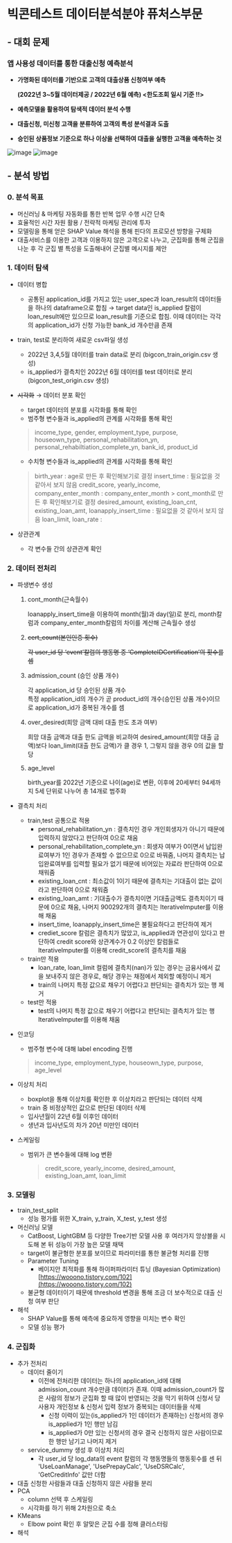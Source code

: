 # 빅콘테스트 데이터분석분야 퓨처스부문

## - 대회 문제
### **앱 사용성 데이터를 통한 대출신청 예측분석**

- **가명화된 데이터를 기반으로 고객의 대출상품 신청여부 예측**
    
    **(2022년 3~5월 데이터제공 / 2022년 6월 예측)   <한도조회 일시 기준 !!>**
    
- **예측모델을 활용하여 탐색적 데이터 분석 수행**
- **대출신청, 미신청 고객을 분류하여 고객의 특성 분석결과 도출**
- **승인된 상품정보 기준으로 하나 이상을 선택하여 대출을 실행한 고객을 예측하는 것**

![image](https://user-images.githubusercontent.com/100005890/209901787-b918b7eb-950b-4ee1-a415-d1b5a98e01d7.png)
![image](https://user-images.githubusercontent.com/100005890/209901796-e21f68e9-19ce-46c6-9536-71feba119e5e.png)



## - 분석 방법
### 0. 분석 목표

- 머신러닝 & 마케팅 자동화를 통한 반복 업무 수행 시간 단축
- 효율적인 시간 자원 활용 / 전략적 마케팅 관리에 투자
- 모델링을 통해 얻은 SHAP Value 해석을 통해 핀다의 프로모션 방향을 구체화
- 대출서비스를 이용한 고객과 이용하지 않은 고객으로 나누고, 군집화를 통해 군집을 나눈 후 각 군집 별 특성을 도출해내어 군집별 메시지를 제안

### 1. 데이터 탐색

- 데이터 병합
    - 공통된 application_id를 가지고 있는 user_spec과 loan_result의 데이터들을 하나의  dataframe으로 합침
    → target data인 is_applied 칼럼이 loan_result에만 있으므로 loan_result를 기준으로 합침. 이때 데이터는 각각의 application_id가 신청 가능한 bank_id 개수만큼 존재
- train, test로 분리하여 새로운 csv파일 생성
    - 2022년 3,4,5월 데이터를 train data로 분리 (bigcon_train_origin.csv 생성)
    - is_applied가 결측치인 2022년 6월 데이터를 test 데이터로 분리 (bigcon_test_origin.csv 생성)
- ~~시각화~~ → 데이터 분포 확인
    - target 데이터의 분포를 시각화를 통해 확인
    - 범주형 변수들과 is_applied의 관계를 시각화를 통해 확인
    
    > income_type, gender, employment_type, purpose, houseown_type, personal_rehabilitation_yn, personal_rehabiltiation_complete_yn, bank_id, product_id
    > 
    - 수치형 변수들과 is_applied의 관계를 시각화를 통해 확인
    
    > birth_year : age로 만든 후 확인해보기로 결정 
    insert_time : 필요없을 것 같아서 보지 않음
    credit_score, yearly_income, company_enter_month : 
      company_enter_month > cont_month로 만든 후 확인해보기로 결정
    desired_amount, existing_loan_cnt, existing_loan_amt, loanapply_insert_time : 필요없을 것 같아서 보지 않음
    loan_limit, loan_rate :
    > 
- 상관관계
    - 각 변수들 간의 상관관계 확인

### 2. 데이터 전처리

- 파생변수 생성
    1. cont_month(근속월수)
        
        loanapply_insert_time을 이용하여 month(월)과 day(일)로 분리, 
        month칼럼과 company_enter_month칼럼의 차이를 계산해 근속월수 생성
        
    2. ~~cert_count(본인인증 횟수)~~
        
        ~~각 user_id 당 ‘event’칼럼의 행동명 중 ‘CompleteIDCertification’의 횟수를 셈~~
        
    3. admission_count (승인 상품 개수)
        
        각 application_id 당 승인된 상품 개수                              
        특정 application_id의 개수가 곧 product_id의 개수(승인된 상품 개수)이므로 application_id가 중복된 개수를 셈
        
    4. over_desired(희망 금액 대비 대출 한도 초과 여부)
        
        희망 대출 금액과 대출 한도 금액을 비교하여 desired_amount(희망 대출 금액)보다 loan_limit(대출 한도 금액)가 클 경우 1, 그렇지 않을 경우 0의 값을 할당
        
    5. age_level
        
        birth_year를 2022년 기준으로 나이(age)로 변환, 이후에 20세부터 94세까지 5세 단위로 나누어 총 14개로 범주화
        
- 결측치 처리
    - train,test 공통으로 적용
        - personal_rehabilitation_yn : 결측치인 경우 개인회생자가 아니기 때문에 입력하지 않았다고 판단하여 0으로 채움
        - personal_rehabilitation_complete_yn : 회생자 여부가 0이면서 납입완료여부가 1인 경우가 존재할 수 없으므로 0으로 바꿔줌, 나머지 결측치는 납입완료여부를 입력할 필요가 없기 때문에 비어있는 자료라 판단하여 0으로 채워줌
        - existing_loan_cnt : 최소값이 1이기 때문에 결측치는 기대출이 없는 값이라고 판단하여 0으로 채워줌
        - existing_loan_amt : 기대출수가 결측치이면 기대출금액도 결측치이기 때문에 0으로 채움, 나머지 900292개의 결측치는 IterativeImputer를 이용해 채움
        - insert_time, loanapply_insert_time은 불필요하다고 판단하여 제거
        - crediet_score 칼럼은 결측치가 많았고, is_applied과 연관성이 있다고 판단하여 credit score와 상관계수가 0.2 이상인 칼럼들로 IterativeImputer를 이용해 credit_score의 결측치를 채움
    - train만 적용
        - loan_rate, loan_limit 컬럼에 결측치(nan)가 있는 경우는 금융사에서 값을 보내주지 않은 경우로, 해당 경우는 채점에서 제외할 예정이니 제거
        - train의 나머지 특정 값으로 채우기 어렵다고 판단되는 결측치가 있는 행 제거
    - test만 적용
        - test의 나머지 특정 값으로 채우기 어렵다고 판단되는 결측치가 있는 행 IterativeImputer를 이용해 채움
- 인코딩
    - 범주형 변수에 대해 label encoding 진행
    
    > income_type, employment_type, houseown_type, purpose, age_level
    > 
    
- 이상치 처리
    - boxplot을 통해 이상치를 확인한 후 이상치라고 판단되는 데이터 삭제
    - train 중 비정상적인 값으로 판단된 데이터 삭제
    - 입사년월이 22년 6월 이후인 데이터
    - 생년과 입사년도의 차가 20년 미만인 데이터
- 스케일링
    - 범위가 큰 변수들에 대해 log 변환
        
        > credit_score, yearly_income, desired_amount, existing_loan_amt, loan_limit
        > 
        
    

### 3. 모델링

- train_test_split
    - 성능 평가를 위한 X_train, y_train, X_test, y_test 생성
- 머신러닝 모델
    - CatBoost, LightGBM 등 다양한 Tree기반 모델 사용 후 여러가지 앙상블을 시도해 본 뒤 성능이 가장 높은 모델 채택
    - target이 불균형한 분포를 보이므로 파라미터를 통한 불균형 처리를 진행
    - Parameter Tuning
        - 베이지안 최적화를 통해 하이퍼파라미터 튜닝 (Bayesian Optimization) [https://wooono.tistory.com/102](https://wooono.tistory.com/102)
    - 불균형 데이터이기 때문에 threshold 변경을 통해 조금 더 보수적으로 대출 신청 여부 판단
- 해석
    - SHAP Value를 통해 예측에 중요하게 영향을 미치는 변수 확인
    - 모델 성능 평가

### 4. 군집화

- 추가 전처리
    - 데이터 줄이기
        - 이전에 전처리한 데이터는 하나의 application_id에 대해 admission_count 개수만큼 데이터가 존재. 이때 admission_count가 많은 사람의 정보가 군집화 할 때 많이 반영되는 것을 막기 위하여 신청서 당 사용자 개인정보 & 신청서 입력 정보가 중복되는 데이터들을 삭제
            - 신청 이력이 있는(is_applied가 1인 데이터가 존재하는) 신청서의 경우 is_applied가 1인 행만 남김
            - is_applied가 0만 있는 신청서의 경우 결국 신청하지 않은 사람이므로 한 행만 남기고 나머지 제거
    - service_dummy 생성 후 이상치 처리
        - 각 user_id 당 log_data의 event 칼럼의 각 행동명들의 행동횟수를 센 뒤 
        'UseLoanManage', 'UsePrepayCalc', 'UseDSRCalc', 'GetCreditInfo' 값만 더함
- 대출 신청한 사람들과 대출 신청하지 않은 사람들 분리
- PCA
    - column 선택 후 스케일링
    - 시각화를 하기 위해 2차원으로 축소
- KMeans
    - Elbow point 확인 후 알맞은 군집 수를 정해 클러스터링
- 해석

